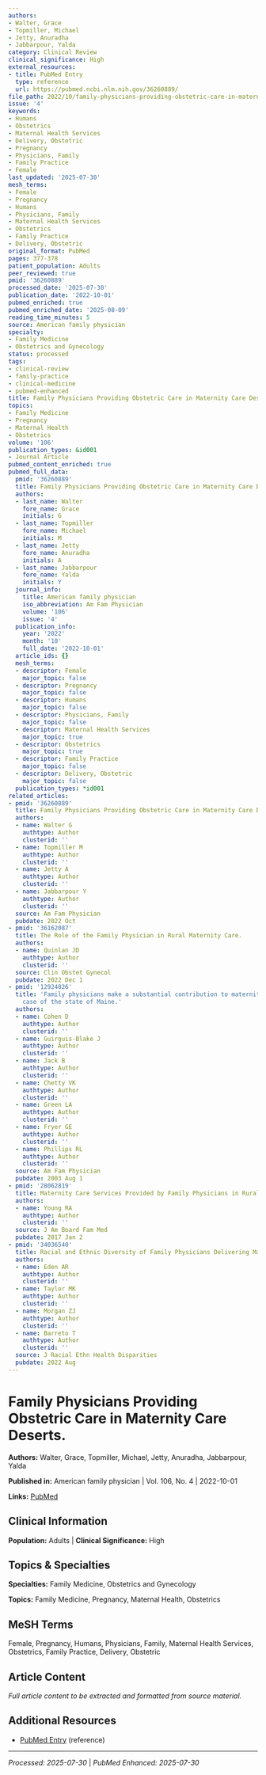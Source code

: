 ```yaml
---
authors:
- Walter, Grace
- Topmiller, Michael
- Jetty, Anuradha
- Jabbarpour, Yalda
category: Clinical Review
clinical_significance: High
external_resources:
- title: PubMed Entry
  type: reference
  url: https://pubmed.ncbi.nlm.nih.gov/36260889/
file_path: 2022/10/family-physicians-providing-obstetric-care-in-maternity-care.md
issue: '4'
keywords:
- Humans
- Obstetrics
- Maternal Health Services
- Delivery, Obstetric
- Pregnancy
- Physicians, Family
- Family Practice
- Female
last_updated: '2025-07-30'
mesh_terms:
- Female
- Pregnancy
- Humans
- Physicians, Family
- Maternal Health Services
- Obstetrics
- Family Practice
- Delivery, Obstetric
original_format: PubMed
pages: 377-378
patient_population: Adults
peer_reviewed: true
pmid: '36260889'
processed_date: '2025-07-30'
publication_date: '2022-10-01'
pubmed_enriched: true
pubmed_enriched_date: '2025-08-09'
reading_time_minutes: 5
source: American family physician
specialty:
- Family Medicine
- Obstetrics and Gynecology
status: processed
tags:
- clinical-review
- family-practice
- clinical-medicine
- pubmed-enhanced
title: Family Physicians Providing Obstetric Care in Maternity Care Deserts.
topics:
- Family Medicine
- Pregnancy
- Maternal Health
- Obstetrics
volume: '106'
publication_types: &id001
- Journal Article
pubmed_content_enriched: true
pubmed_full_data:
  pmid: '36260889'
  title: Family Physicians Providing Obstetric Care in Maternity Care Deserts.
  authors:
  - last_name: Walter
    fore_name: Grace
    initials: G
  - last_name: Topmiller
    fore_name: Michael
    initials: M
  - last_name: Jetty
    fore_name: Anuradha
    initials: A
  - last_name: Jabbarpour
    fore_name: Yalda
    initials: Y
  journal_info:
    title: American family physician
    iso_abbreviation: Am Fam Physician
    volume: '106'
    issue: '4'
  publication_info:
    year: '2022'
    month: '10'
    full_date: '2022-10-01'
  article_ids: {}
  mesh_terms:
  - descriptor: Female
    major_topic: false
  - descriptor: Pregnancy
    major_topic: false
  - descriptor: Humans
    major_topic: false
  - descriptor: Physicians, Family
    major_topic: false
  - descriptor: Maternal Health Services
    major_topic: true
  - descriptor: Obstetrics
    major_topic: true
  - descriptor: Family Practice
    major_topic: false
  - descriptor: Delivery, Obstetric
    major_topic: false
  publication_types: *id001
related_articles:
- pmid: '36260889'
  title: Family Physicians Providing Obstetric Care in Maternity Care Deserts.
  authors:
  - name: Walter G
    authtype: Author
    clusterid: ''
  - name: Topmiller M
    authtype: Author
    clusterid: ''
  - name: Jetty A
    authtype: Author
    clusterid: ''
  - name: Jabbarpour Y
    authtype: Author
    clusterid: ''
  source: Am Fam Physician
  pubdate: 2022 Oct
- pmid: '36162087'
  title: The Role of the Family Physician in Rural Maternity Care.
  authors:
  - name: Quinlan JD
    authtype: Author
    clusterid: ''
  source: Clin Obstet Gynecol
  pubdate: 2022 Dec 1
- pmid: '12924826'
  title: 'Family physicians make a substantial contribution to maternity care: the
    case of the state of Maine.'
  authors:
  - name: Cohen D
    authtype: Author
    clusterid: ''
  - name: Guirguis-Blake J
    authtype: Author
    clusterid: ''
  - name: Jack B
    authtype: Author
    clusterid: ''
  - name: Chetty VK
    authtype: Author
    clusterid: ''
  - name: Green LA
    authtype: Author
    clusterid: ''
  - name: Fryer GE
    authtype: Author
    clusterid: ''
  - name: Phillips RL
    authtype: Author
    clusterid: ''
  source: Am Fam Physician
  pubdate: 2003 Aug 1
- pmid: '28062819'
  title: Maternity Care Services Provided by Family Physicians in Rural Hospitals.
  authors:
  - name: Young RA
    authtype: Author
    clusterid: ''
  source: J Am Board Fam Med
  pubdate: 2017 Jan 2
- pmid: '34036540'
  title: Racial and Ethnic Diversity of Family Physicians Delivering Maternity Care.
  authors:
  - name: Eden AR
    authtype: Author
    clusterid: ''
  - name: Taylor MK
    authtype: Author
    clusterid: ''
  - name: Morgan ZJ
    authtype: Author
    clusterid: ''
  - name: Barreto T
    authtype: Author
    clusterid: ''
  source: J Racial Ethn Health Disparities
  pubdate: 2022 Aug
---
```


# Family Physicians Providing Obstetric Care in Maternity Care Deserts.

**Authors:** Walter, Grace, Topmiller, Michael, Jetty, Anuradha, Jabbarpour, Yalda

**Published in:** American family physician | Vol. 106, No. 4 | 2022-10-01

**Links:** [PubMed](https://pubmed.ncbi.nlm.nih.gov/36260889/)

## Clinical Information

**Population:** Adults | **Clinical Significance:** High

## Topics & Specialties

**Specialties:** Family Medicine, Obstetrics and Gynecology

**Topics:** Family Medicine, Pregnancy, Maternal Health, Obstetrics

## MeSH Terms

Female, Pregnancy, Humans, Physicians, Family, Maternal Health Services, Obstetrics, Family Practice, Delivery, Obstetric

## Article Content

*Full article content to be extracted and formatted from source material.*

## Additional Resources

- [PubMed Entry](https://pubmed.ncbi.nlm.nih.gov/36260889/) (reference)

---

*Processed: 2025-07-30* | *PubMed Enhanced: 2025-07-30*
